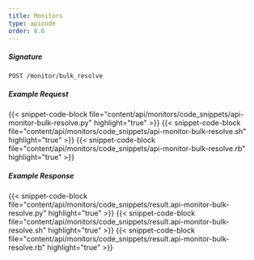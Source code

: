 ```yaml
---
title: Monitors
type: apicode
order: 8.6
---
```


##### Signature
`POST /monitor/bulk_resolve`
##### Example Request
{{< snippet-code-block file="content/api/monitors/code_snippets/api-monitor-bulk-resolve.py" highlight="true" >}}
{{< snippet-code-block file="content/api/monitors/code_snippets/api-monitor-bulk-resolve.sh" highlight="true" >}}
{{< snippet-code-block file="content/api/monitors/code_snippets/api-monitor-bulk-resolve.rb" highlight="true" >}}
##### Example Response
{{< snippet-code-block file="content/api/monitors/code_snippets/result.api-monitor-bulk-resolve.py" highlight="true" >}}
{{< snippet-code-block file="content/api/monitors/code_snippets/result.api-monitor-bulk-resolve.sh" highlight="true" >}}
{{< snippet-code-block file="content/api/monitors/code_snippets/result.api-monitor-bulk-resolve.rb" highlight="true" >}}